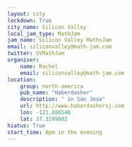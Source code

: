 ```yaml
---
layout: city                                           
lockdown: True
city_name: Silicon Valley
local_jam_type: MathJam
jam_name: Silicon Valley MathsJam
email: siliconvalley@math-jam.com
twitter: SVMathJam
organiser:
    name: Rachel
    email: siliconvalley@math-jam.com
location:
    group: north-america
    pub_name: "Haberdasher"
    description: " in San Jose"
    url: http://www.haberdashersj.com
    lon: -121.886546
    lat: 37.3299002
hiatus: True
start_time: 6pm in the evening
---
```

